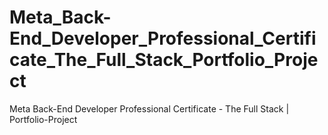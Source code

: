 # Meta_Back-End_Developer_Professional_Certificate_The_Full_Stack_Portfolio_Project
Meta Back-End Developer Professional Certificate - The Full Stack | Portfolio-Project
